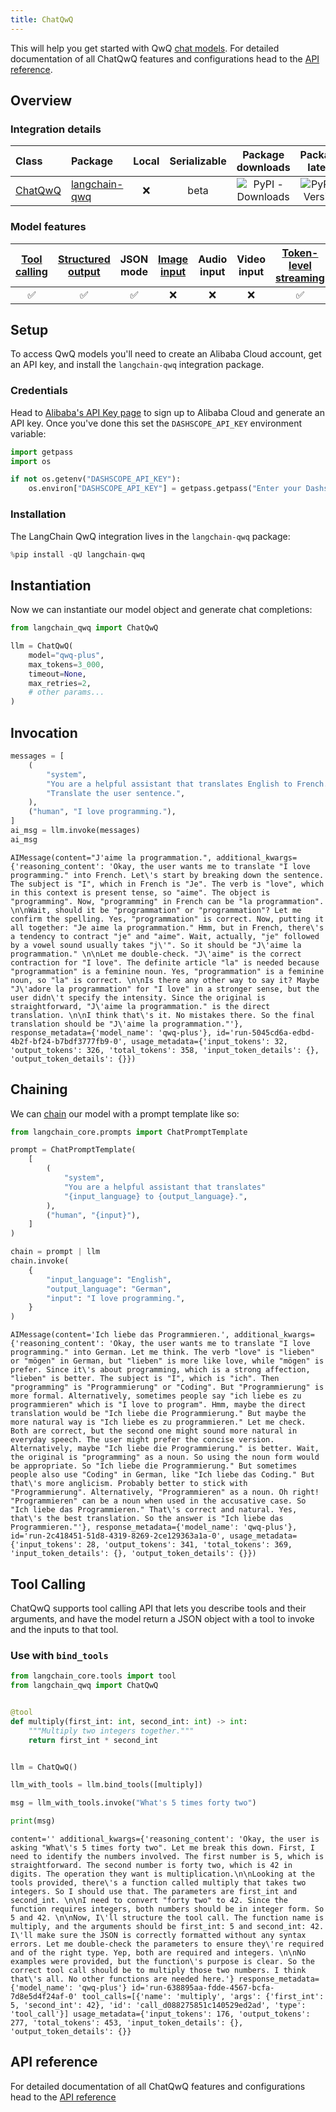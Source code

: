 ```yaml
---
title: ChatQwQ
---
```


This will help you get started with QwQ [chat models](../../concepts/chat_models). For detailed documentation of all ChatQwQ features and configurations head to the [API reference](https://pypi.org/project/langchain-qwq/).

## Overview
### Integration details


| Class | Package | Local | Serializable | Package downloads | Package latest |
| :--- | :--- | :---: |  :---: | :---: | :---: |
| [ChatQwQ](https://pypi.org/project/langchain-qwq/) | [langchain-qwq](https://pypi.org/project/langchain-qwq/) | ❌ | beta | ![PyPI - Downloads](https://img.shields.io/pypi/dm/langchain-qwq?style=flat-square&label=%20) | ![PyPI - Version](https://img.shields.io/pypi/v/langchain-qwq?style=flat-square&label=%20) |

### Model features
| [Tool calling](../../how_to/tool_calling.ipynb) | [Structured output](../../how_to/structured_output.ipynb) | JSON mode | [Image input](../../how_to/multimodal_inputs.ipynb) | Audio input | Video input | [Token-level streaming](../../how_to/chat_streaming.ipynb) | Native async | [Token usage](../../how_to/chat_token_usage_tracking.ipynb) | [Logprobs](../../how_to/logprobs.ipynb) |
| :---: | :---: | :---: | :---: |  :---: | :---: | :---: | :---: | :---: | :---: |
| ✅ | ✅ | ✅ |❌  | ❌ | ❌ | ✅ | ✅ | ✅ | ❌ |

## Setup

To access QwQ models you'll need to create an Alibaba Cloud account, get an API key, and install the `langchain-qwq` integration package.

### Credentials

Head to [Alibaba's API Key page](https://account.alibabacloud.com/login/login.htm?oauth_callback=https%3A%2F%2Fbailian.console.alibabacloud.com%2F%3FapiKey%3D1&lang=en#/api-key) to sign up to Alibaba Cloud and generate an API key. Once you've done this set the `DASHSCOPE_API_KEY` environment variable:


```python
import getpass
import os

if not os.getenv("DASHSCOPE_API_KEY"):
    os.environ["DASHSCOPE_API_KEY"] = getpass.getpass("Enter your Dashscope API key: ")
```

### Installation

The LangChain QwQ integration lives in the `langchain-qwq` package:


```python
%pip install -qU langchain-qwq
```

## Instantiation

Now we can instantiate our model object and generate chat completions:


```python
from langchain_qwq import ChatQwQ

llm = ChatQwQ(
    model="qwq-plus",
    max_tokens=3_000,
    timeout=None,
    max_retries=2,
    # other params...
)
```

## Invocation


```python
messages = [
    (
        "system",
        "You are a helpful assistant that translates English to French."
        "Translate the user sentence.",
    ),
    ("human", "I love programming."),
]
ai_msg = llm.invoke(messages)
ai_msg
```



```output
AIMessage(content="J'aime la programmation.", additional_kwargs={'reasoning_content': 'Okay, the user wants me to translate "I love programming." into French. Let\'s start by breaking down the sentence. The subject is "I", which in French is "Je". The verb is "love", which in this context is present tense, so "aime". The object is "programming". Now, "programming" in French can be "la programmation". \n\nWait, should it be "programmation" or "programmation"? Let me confirm the spelling. Yes, "programmation" is correct. Now, putting it all together: "Je aime la programmation." Hmm, but in French, there\'s a tendency to contract "je" and "aime". Wait, actually, "je" followed by a vowel sound usually takes "j\'". So it should be "J\'aime la programmation." \n\nLet me double-check. "J\'aime" is the correct contraction for "I love". The definite article "la" is needed because "programmation" is a feminine noun. Yes, "programmation" is a feminine noun, so "la" is correct. \n\nIs there any other way to say it? Maybe "J\'adore la programmation" for "I love" in a stronger sense, but the user didn\'t specify the intensity. Since the original is straightforward, "J\'aime la programmation." is the direct translation. \n\nI think that\'s it. No mistakes there. So the final translation should be "J\'aime la programmation."'}, response_metadata={'model_name': 'qwq-plus'}, id='run-5045cd6a-edbd-4b2f-bf24-b7bdf3777fb9-0', usage_metadata={'input_tokens': 32, 'output_tokens': 326, 'total_tokens': 358, 'input_token_details': {}, 'output_token_details': {}})
```


## Chaining

We can [chain](../../how_to/sequence.ipynb) our model with a prompt template like so:


```python
from langchain_core.prompts import ChatPromptTemplate

prompt = ChatPromptTemplate(
    [
        (
            "system",
            "You are a helpful assistant that translates"
            "{input_language} to {output_language}.",
        ),
        ("human", "{input}"),
    ]
)

chain = prompt | llm
chain.invoke(
    {
        "input_language": "English",
        "output_language": "German",
        "input": "I love programming.",
    }
)
```



```output
AIMessage(content='Ich liebe das Programmieren.', additional_kwargs={'reasoning_content': 'Okay, the user wants me to translate "I love programming." into German. Let me think. The verb "love" is "lieben" or "mögen" in German, but "lieben" is more like love, while "mögen" is prefer. Since it\'s about programming, which is a strong affection, "lieben" is better. The subject is "I", which is "ich". Then "programming" is "Programmierung" or "Coding". But "Programmierung" is more formal. Alternatively, sometimes people say "ich liebe es zu programmieren" which is "I love to program". Hmm, maybe the direct translation would be "Ich liebe die Programmierung." But maybe the more natural way is "Ich liebe es zu programmieren." Let me check. Both are correct, but the second one might sound more natural in everyday speech. The user might prefer the concise version. Alternatively, maybe "Ich liebe die Programmierung." is better. Wait, the original is "programming" as a noun. So using the noun form would be appropriate. So "Ich liebe die Programmierung." But sometimes people also use "Coding" in German, like "Ich liebe das Coding." But that\'s more anglicism. Probably better to stick with "Programmierung". Alternatively, "Programmieren" as a noun. Oh right! "Programmieren" can be a noun when used in the accusative case. So "Ich liebe das Programmieren." That\'s correct and natural. Yes, that\'s the best translation. So the answer is "Ich liebe das Programmieren."'}, response_metadata={'model_name': 'qwq-plus'}, id='run-2c418451-51d8-4319-8269-2ce129363a1a-0', usage_metadata={'input_tokens': 28, 'output_tokens': 341, 'total_tokens': 369, 'input_token_details': {}, 'output_token_details': {}})
```


## Tool Calling
ChatQwQ supports tool calling API that lets you describe tools and their arguments, and have the model return a JSON object with a tool to invoke and the inputs to that tool.

### Use with `bind_tools`


```python
from langchain_core.tools import tool
from langchain_qwq import ChatQwQ


@tool
def multiply(first_int: int, second_int: int) -> int:
    """Multiply two integers together."""
    return first_int * second_int


llm = ChatQwQ()

llm_with_tools = llm.bind_tools([multiply])

msg = llm_with_tools.invoke("What's 5 times forty two")

print(msg)
```
```output
content='' additional_kwargs={'reasoning_content': 'Okay, the user is asking "What\'s 5 times forty two". Let me break this down. First, I need to identify the numbers involved. The first number is 5, which is straightforward. The second number is forty two, which is 42 in digits. The operation they want is multiplication.\n\nLooking at the tools provided, there\'s a function called multiply that takes two integers. So I should use that. The parameters are first_int and second_int. \n\nI need to convert "forty two" to 42. Since the function requires integers, both numbers should be in integer form. So 5 and 42. \n\nNow, I\'ll structure the tool call. The function name is multiply, and the arguments should be first_int: 5 and second_int: 42. I\'ll make sure the JSON is correctly formatted without any syntax errors. Let me double-check the parameters to ensure they\'re required and of the right type. Yep, both are required and integers. \n\nNo examples were provided, but the function\'s purpose is clear. So the correct tool call should be to multiply those two numbers. I think that\'s all. No other functions are needed here.'} response_metadata={'model_name': 'qwq-plus'} id='run-638895aa-fdde-4567-bcfa-7d8e5d4f24af-0' tool_calls=[{'name': 'multiply', 'args': {'first_int': 5, 'second_int': 42}, 'id': 'call_d088275851c140529ed2ad', 'type': 'tool_call'}] usage_metadata={'input_tokens': 176, 'output_tokens': 277, 'total_tokens': 453, 'input_token_details': {}, 'output_token_details': {}}
```
## API reference

For detailed documentation of all ChatQwQ features and configurations head to the [API reference](https://pypi.org/project/langchain-qwq/)
